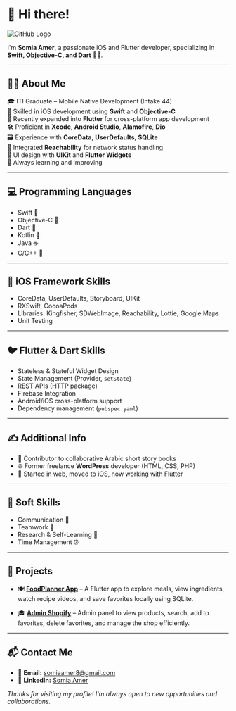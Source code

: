 # 👋 Hi there!

![GitHub Logo](https://github.com/somia213/somia213/assets/105312434/b7e4283a-22f4-4d40-8162-94f4092040bc)

I'm **Somia Amer**, a passionate iOS and Flutter developer, specializing in **Swift, Objective-C, and Dart** 💪🔥.

---

## 👩‍💻 About Me

🎓 ITI Graduate – Mobile Native Development (Intake 44)  
📱 Skilled in iOS development using **Swift** and **Objective-C**  
💙 Recently expanded into **Flutter** for cross-platform app development  
🛠️ Proficient in **Xcode**, **Android Studio**, **Alamofire**, **Dio**  
🗃️ Experience with **CoreData**, **UserDefaults**, **SQLite**  
📶 Integrated **Reachability** for network status handling  
🎨 UI design with **UIKit** and **Flutter Widgets**  
🌱 Always learning and improving

---

## 💻 Programming Languages

- Swift 🚀  
- Objective-C 📱  
- Dart 🎯  
- Kotlin 🚀  
- Java ☕  
- C/C++ 🔧

---

## 🍎 iOS Framework Skills

- CoreData, UserDefaults, Storyboard, UIKit  
- RXSwift, CocoaPods  
- Libraries: Kingfisher, SDWebImage, Reachability, Lottie, Google Maps  
- Unit Testing

---

## 🐦 Flutter & Dart Skills

- Stateless & Stateful Widget Design  
- State Management (Provider, `setState`)  
- REST APIs (HTTP package)  
- Firebase Integration  
- Android/iOS cross-platform support  
- Dependency management (`pubspec.yaml`)

---

## ✍️ Additional Info

- 📝 Contributor to collaborative Arabic short story books  
- 🌐 Former freelance **WordPress** developer (HTML, CSS, PHP)  
- 📱 Started in web, moved to iOS, now working with Flutter  

---

## 🤝 Soft Skills

- Communication 💬  
- Teamwork 👥  
- Research & Self-Learning 🔎  
- Time Management ⏰  

---

## 🚀 Projects

- 🍽️ [**FoodPlanner App**](https://github.com/somia213/FoodPlannerApp2) – A Flutter app to explore meals, view ingredients, watch recipe videos, and save favorites locally using SQLite.  

- 🎓 [**Admin Shopify**](https://github.com/somia213/Admin-Shopify.git) – Admin panel to view products, search, add to favorites, delete favorites, and manage the shop efficiently.



---

## 📬 Contact Me

- 📧 **Email:** [somiaamer8@gmail.com](mailto:somiaamer8@gmail.com)  
- 💼 **LinkedIn:** [Somia Amer](https://www.linkedin.com/in/somia-amer-800a77231)


_Thanks for visiting my profile! I'm always open to new opportunities and collaborations._
